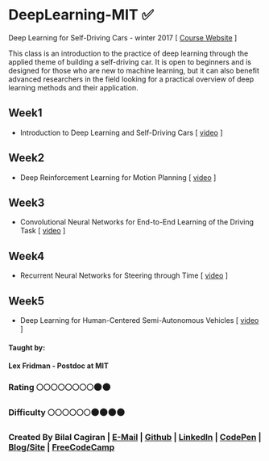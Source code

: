 # DeepLearning-MIT :white_check_mark:
Deep Learning for Self-Driving Cars - winter 2017 [ [Course Website](http://cars.mit.edu) ]

This class is an introduction to the practice of deep learning through the applied theme of building a self-driving car. It is open to beginners and is designed for those who are new to machine learning, but it can also benefit advanced researchers in the field looking for a practical overview of deep learning methods and their application.

## Week1
* Introduction to Deep Learning and Self-Driving Cars [ [video](https://www.youtube.com/watch?v=1L0TKZQcUtA&index=1&list=PLrAXtmErZgOeiKm4sgNOknGvNjby9efdf) ]

## Week2
* Deep Reinforcement Learning for Motion Planning [ [video](https://www.youtube.com/watch?v=QDzM8r3WgBw&list=PLrAXtmErZgOeiKm4sgNOknGvNjby9efdf) ]

## Week3
* Convolutional Neural Networks for End-to-End Learning of the Driving Task [ [video](https://www.youtube.com/watch?v=U1toUkZw6VI&list=PLrAXtmErZgOeiKm4sgNOknGvNjby9efdf) ]

## Week4
* Recurrent Neural Networks for Steering through Time [ [video](https://www.youtube.com/watch?v=nFTQ7kHQWtc&list=PLrAXtmErZgOeiKm4sgNOknGvNjby9efdf) ]

## Week5
* Deep Learning for Human-Centered Semi-Autonomous Vehicles [ [video](https://www.youtube.com/watch?v=ByZF8_-OJNI&list=PLrAXtmErZgOeiKm4sgNOknGvNjby9efdf) ]

#### Taught by: 
#### Lex Fridman - Postdoc at MIT

### Rating :full_moon::full_moon::full_moon::full_moon::full_moon::full_moon::full_moon::full_moon::new_moon::new_moon:
### Difficulty :full_moon::full_moon::full_moon::full_moon::full_moon::full_moon::new_moon::new_moon::new_moon::new_moon:

### Created By Bilal Cagiran | [E-Mail](mailto:bcagiran@hotmail.com) | [Github](https://github.com/extwiii/) | [LinkedIn](https://linkedin.com/in/bilalcagiran) | [CodePen](http://codepen.io/extwiii/) | [Blog/Site](http://bilalcagiran.com) | [FreeCodeCamp](https://www.freecodecamp.com/extwiii) 
